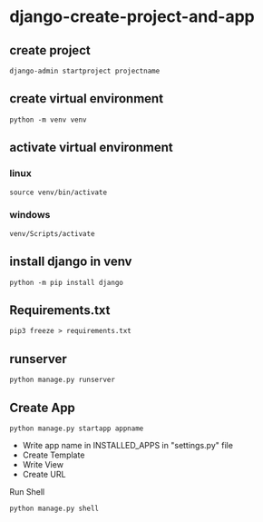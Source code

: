 # django-create-project-and-app
## create project
```
django-admin startproject projectname
```
## create virtual environment
```
python -m venv venv
```
## activate virtual environment
### linux
```
source venv/bin/activate
```
### windows
```
venv/Scripts/activate
```
## install django in venv
```
python -m pip install django
```
## Requirements.txt
```
pip3 freeze > requirements.txt
```
## runserver
```
python manage.py runserver
```
## Create App
```
python manage.py startapp appname
```
* Write app name in INSTALLED_APPS in "settings.py" file
* Create Template
* Write View
* Create URL

Run Shell
```
python manage.py shell
```
